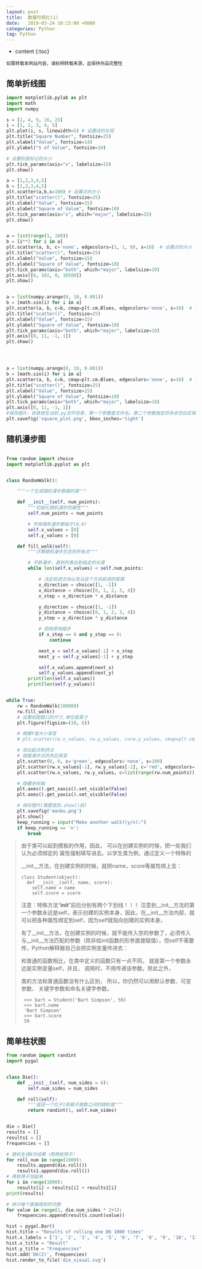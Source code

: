 ```yaml
---
layout: post
title:  数据可视化(1)
date:   2019-03-24 10:15:00 +0800
categories: Python
tag: Python
---
```


* content
{:toc}


`如需转载本网站内容，请标明转载来源，且保持作品完整性`

## 简单折线图
``` python
import matplotlib.pylab as plt
import math
import numpy

s = [1, 4, 9, 16, 25]
i = [1, 2, 3, 4, 5]
plt.plot(i, s, linewidth=5) # 设置线的长短
plt.title("Square Number", fontsize=25)
plt.xlabel("Value", fontsize=14)
plt.ylabel("S of Value", fontsize=10)

# 设置刻度标记的大小
plt.tick_params(axis="x", labelsize=15)
plt.show()

a = [1,2,3,4,5]
b = [1,2,3,4,5]
plt.scatter(a,b,s=100) # 设置点的大小
plt.title("scatter()", fontsize=25)
plt.xlabel("Value", fontsize=15)
plt.ylabel("Square of Value", fontsize=10)
plt.tick_params(axis="x", which="major", labelsize=15)
plt.show()


a = list(range(1, 100))
b = [i**2 for i in a]
plt.scatter(a, b, c='none', edgecolors=(1, 1, 0), s=10)  # 设置点的大小
plt.title("scatter()", fontsize=25)
plt.xlabel("Value", fontsize=15)
plt.ylabel("Square of Value", fontsize=10)
plt.tick_params(axis="both", which="major", labelsize=10)
plt.axis([0, 102, 0, 10500])
plt.show()


a = list(numpy.arange(0, 10, 0.001))
b = [math.sin(i) for i in a]
plt.scatter(a, b, c=b, cmap=plt.cm.Blues, edgecolors='none', s=10)  # 设置点的大小
plt.title("scatter()", fontsize=25)
plt.xlabel("Value", fontsize=15)
plt.ylabel("Square of Value", fontsize=10)
plt.tick_params(axis="both", which="major", labelsize=10)
plt.axis([0, 11, -1, 1])
plt.show()




a = list(numpy.arange(0, 10, 0.001))
b = [math.sin(i) for i in a]
plt.scatter(a, b, c=b, cmap=plt.cm.Blues, edgecolors='none', s=10)  # 设置点的大小
plt.title("scatter()", fontsize=25)
plt.xlabel("Value", fontsize=15)
plt.ylabel("Square of Value", fontsize=10)
plt.tick_params(axis="both", which="major", labelsize=10)
plt.axis([0, 11, -1, 1])
#保存图片，目录是在当前.py文件目录，第一个参数是文件名，第二个参数指定将多余空白区域剪掉。
plt.savefig('square_plot.png', bbox_inches='tight')
```


## 随机漫步图

``` python

from random import choice
import matplotlib.pyplot as plt


class RandomWalk():

    """一个生成随机漫步数据的类"""

    def __init__(self, num_points):
        """初始化随机漫步的属性"""
        self.num_points = num_points

        # 所有随机漫步都始于(0,0)
        self.x_values = [0]
        self.y_values = [0]

    def fill_walk(self):
        """计算随机漫步包含的所有点"""

        # 不断漫步，直到列表达到指定的长度
        while len(self.x_values) < self.num_points:

            # 决定前进方向以及沿这个方向前进的距离
            x_direction = choice([1, -1])
            x_distance = choice([0, 1, 2, 3, 4])
            x_step = x_direction * x_distance

            y_direction = choice([1, -1])
            y_distance = choice([0, 1, 2, 3, 4])
            y_step = y_direction * y_distance

            # 拒绝原地踏步
            if x_step == 0 and y_step == 0:
                continue

            next_x = self.x_values[-1] + x_step
            next_y = self.y_values[-1] + y_step

            self.x_values.append(next_x)
            self.y_values.append(next_y)
        print(len(self.x_values))
        print(len(self.y_values))


while True:
    rw = RandomWalk(100000)
    rw.fill_walk()
    # 设置绘图窗口的尺寸,单位是英寸
    plt.figure(figsize=(10, 6))

    # 根据Y值大小渐变
    # plt.scatter(rw.x_values, rw.y_values, c=rw.y_values, cmap=plt.cm.Blues, edgecolors='none', s=10)

    # 突出起点和终点
    # 根据漫步点的先后渐变
    plt.scatter(0, 0, c='green', edgecolors='none', s=100)
    plt.scatter(rw.x_values[-1], rw.y_values[-1], c='red', edgecolors='none', s=100)
    plt.scatter(rw.x_values, rw.y_values, c=list(range(rw.num_points)), cmap=plt.cm.Blues, edgecolors='none', s=1)

    # 隐藏坐标轴
    plt.axes().get_xaxis().set_visible(False)
    plt.axes().get_yaxis().set_visible(False)

    # 保存图片(需要放到.show()前)
    plt.savefig('manbu.png')
    plt.show()
    keep_running = input("Make another walk?(y/n):")
    if keep_running == 'n':
        break
```

> 由于类可以起到模板的作用，因此， 可以在创建实例的时候，把一些我们认为必须绑定的 属性强制填写进去。以学生类为例，通过定义一个特殊的
>
> __init__方法，在创建实例的时候，就把name，score等属性绑上去： 
> ```
> class Student(object): 
> 	def __init__(self, name, score):
>     self.name = name
>     self.score = score 
> ```
> 注意：特殊方法“__init__”前后分别有两个下划线！！！ 注意到__init__方法的第一个参数永远是self，表示创建的实例本身，因此，在__init__方法内部，就可以把各种属性绑定到self，因为self就指向创建的实例本身。
>
> 有了__init__方法，在创建实例的时候，就不能传入空的参数了，必须传入与__init__方法匹配的参数（除非给init函数的形参直接赋值），但self不需要传，Python解释器自己会把实例变量传进去：
>
> 和普通的函数相比，在类中定义的函数只有一点不同， 就是第一个参数永远是实例变量self，并且， 调用时，不用传递该参数。除此之外，
>
> 类的方法和普通函数没有什么区别， 所以，你仍然可以用默认参数、可变参数、 关键字参数和命名关键字参数。
> ```
>  >>> bart = Student('Bart Simpson', 59)
>  >>> bart.name 
>  'Bart Simpson'
>  >>> bart.score 
>  59
> ```

## 简单柱状图
``` python
from random import randint
import pygal


class Die():
    def __init__(self, num_sides = 6):
        self.num_sides = num_sides

    def roll(self):
        """返回一个位于1和骰子面数之间的随机值"""
        return randint(1, self.num_sides)


die = Die()
results = []
results1 = []
frequencies = []

# 随机生成N次结果（用两枚筛子）
for roll_num in range(1000):
    results.append(die.roll())
    results1.append(die.roll())
# 两枚筛子加起来
for i in range(1000):
    results[i] = results[i] + results1[i]
print(results)

# 统计每个面被摇到的次数
for value in range(1, die.num_sides * 2+1):
    frequencies.append(results.count(value))

hist = pygal.Bar()
hist.title = "Results of rolling one D6 1000 times"
hist.x_labels = ['1', '2', '3', '4', '5', '6', '7', '8', '9', '10', '11', '12']
hist.x_title = "Result"
hist.y_title = "Frequencies"
hist.add('D6(2)', frequencies)
hist.render_to_file('die_visual.svg')

```